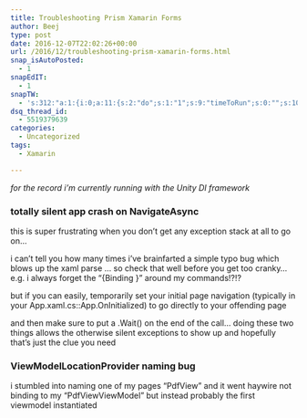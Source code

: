 ```yaml
---
title: Troubleshooting Prism Xamarin Forms
author: Beej
type: post
date: 2016-12-07T22:02:26+00:00
url: /2016/12/troubleshooting-prism-xamarin-forms.html
snap_isAutoPosted:
  - 1
snapEdIT:
  - 1
snapTW:
  - 's:312:"a:1:{i:0;a:11:{s:2:"do";s:1:"1";s:9:"timeToRun";s:0:"";s:10:"SNAPformat";s:15:"%TITLE% - %URL%";s:8:"attchImg";s:1:"1";s:9:"isAutoImg";s:1:"A";s:8:"imgToUse";s:0:"";s:4:"doTW";s:1:"1";s:11:"isPrePosted";s:1:"1";s:8:"isPosted";s:1:"1";s:4:"pgID";s:18:"806620550659325952";s:5:"pDate";s:19:"2016-12-07 22:05:03";}}";'
dsq_thread_id:
  - 5519379639
categories:
  - Uncategorized
tags:
  - Xamarin

---
```

_for the record i&#8217;m currently running with the Unity DI framework_

### totally silent app crash on NavigateAsync

this is super frustrating when you don&#8217;t get any exception stack at all to go on&#8230;
  
i can&#8217;t tell you how many times i&#8217;ve brainfarted a simple typo bug which blows up the xaml parse &#8230; so check that well before you get too cranky&#8230; e.g. i always forget the &#8220;{Binding }&#8221; around my commands!?!?
  
but if you can easily, temporarily set your initial page navigation (typically in your App.xaml.cs::App.OnInitialized) to go directly to your offending page
  
and then make sure to put a .Wait() on the end of the call&#8230; doing these two things allows the otherwise silent exceptions to show up and hopefully that&#8217;s just the clue you need

### ViewModelLocationProvider naming bug

i stumbled into naming one of my pages &#8220;PdfView&#8221; and it went haywire not binding to my &#8220;PdfViewViewModel&#8221; but instead probably the first viewmodel instantiated